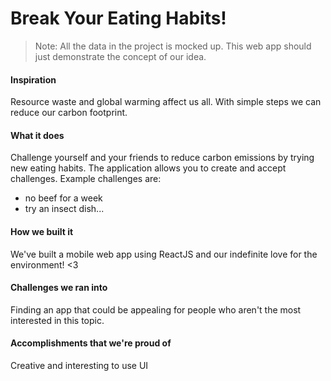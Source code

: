 # Break Your Eating Habits!
> Note: All the data in the project is mocked up. This web app should just demonstrate the concept of our idea.

#### Inspiration
Resource waste and global warming affect us all. With simple steps we can reduce our carbon footprint.

#### What it does
Challenge yourself and your friends to reduce carbon emissions by trying new eating habits. The application allows you to create and accept challenges. Example challenges are:
 - no beef for a week
 - try an insect dish...

#### How we built it
We've built a mobile web app using ReactJS and our indefinite love for the environment! <3

#### Challenges we ran into
Finding an app that could be appealing for people who aren't the most interested in this topic. 

#### Accomplishments that we're proud of
Creative and interesting to use UI
